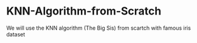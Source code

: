 # KNN-Algorithm-from-Scratch
We will use the KNN algorithm (The Big Sis) from scartch with famous iris dataset
